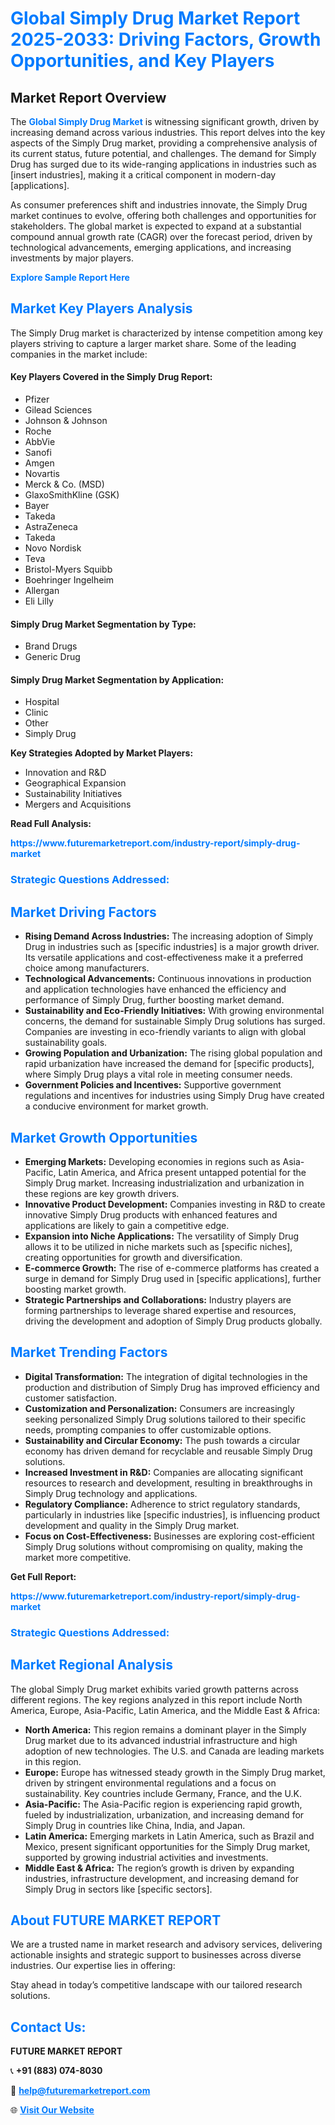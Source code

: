 <h1 style="color: #007BFF;">Global Simply Drug Market Report 2025-2033: Driving Factors, Growth Opportunities, and Key Players</h1>

<section id="overview">
<h2>Market Report Overview</h2>
<p>The <a href="https://www.futuremarketreport.com/industry-report/simply-drug-market" style="color: #007BFF; text-decoration: none;"><strong>Global Simply Drug Market</strong></a> is witnessing significant growth, driven by increasing demand across various industries. This report delves into the key aspects of the Simply Drug market, providing a comprehensive analysis of its current status, future potential, and challenges. The demand for Simply Drug has surged due to its wide-ranging applications in industries such as [insert industries], making it a critical component in modern-day [applications].</p>
<p>As consumer preferences shift and industries innovate, the Simply Drug market continues to evolve, offering both challenges and opportunities for stakeholders. The global market is expected to expand at a substantial compound annual growth rate (CAGR) over the forecast period, driven by technological advancements, emerging applications, and increasing investments by major players.</p>
</section>

<section id="overview">
<p><a href="https://www.futuremarketreport.com/request-sample/reportId=122618" style="color: #007BFF; text-decoration: none;"><strong>Explore Sample Report Here</strong></a></p>
</section>

<section id="key-players">
<h2 style="color: #007BFF;">Market Key Players Analysis</h2>
<p>The Simply Drug market is characterized by intense competition among key players striving to capture a larger market share. Some of the leading companies in the market include:</p>
<h4>Key Players Covered in the Simply Drug Report:</h4>
<ul><li>Pfizer</li><li>Gilead Sciences</li><li>Johnson &amp; Johnson</li><li>Roche</li><li>AbbVie</li><li>Sanofi</li><li>Amgen</li><li>Novartis</li><li>Merck &amp; Co. (MSD)</li><li>GlaxoSmithKline (GSK)</li><li>Bayer</li><li>Takeda</li><li>AstraZeneca</li><li>Takeda</li><li>Novo Nordisk</li><li>Teva</li><li>Bristol-Myers Squibb</li><li>Boehringer Ingelheim</li><li>Allergan</li><li>Eli Lilly</li></ul>
<h4>Simply Drug Market Segmentation by Type:</h4>
<ul><li>Brand Drugs</li><li>Generic Drug</li></ul>

<h4>Simply Drug Market Segmentation by Application:</h4>
<ul><li>Hospital</li><li>Clinic</li><li>Other</li><li>Simply Drug</li></ul>
<p><strong>Key Strategies Adopted by Market Players:</strong></p>
<ul>
<li>Innovation and R&D</li>
<li>Geographical Expansion</li>
<li>Sustainability Initiatives</li>
<li>Mergers and Acquisitions</li>
</ul>
</section>

<section>
<p><strong>Read Full Analysis: </strong></p><a href="https://www.futuremarketreport.com/industry-report/simply-drug-market" style="color: #007BFF; text-decoration: none;"><strong>https://www.futuremarketreport.com/industry-report/simply-drug-market</strong></a>
<h3 style="color: #007BFF;">Strategic Questions Addressed:</h3>
</section>

<section id="driving-factors">
<h2 style="color: #007BFF;">Market Driving Factors</h2>
<ul>
<li><strong>Rising Demand Across Industries:</strong> The increasing adoption of Simply Drug in industries such as [specific industries] is a major growth driver. Its versatile applications and cost-effectiveness make it a preferred choice among manufacturers.</li>
<li><strong>Technological Advancements:</strong> Continuous innovations in production and application technologies have enhanced the efficiency and performance of Simply Drug, further boosting market demand.</li>
<li><strong>Sustainability and Eco-Friendly Initiatives:</strong> With growing environmental concerns, the demand for sustainable Simply Drug solutions has surged. Companies are investing in eco-friendly variants to align with global sustainability goals.</li>
<li><strong>Growing Population and Urbanization:</strong> The rising global population and rapid urbanization have increased the demand for [specific products], where Simply Drug plays a vital role in meeting consumer needs.</li>
<li><strong>Government Policies and Incentives:</strong> Supportive government regulations and incentives for industries using Simply Drug have created a conducive environment for market growth.</li>
</ul>
</section>

<section id="growth-opportunities">
<h2 style="color: #007BFF;">Market Growth Opportunities</h2>
<ul>
<li><strong>Emerging Markets:</strong> Developing economies in regions such as Asia-Pacific, Latin America, and Africa present untapped potential for the Simply Drug market. Increasing industrialization and urbanization in these regions are key growth drivers.</li>
<li><strong>Innovative Product Development:</strong> Companies investing in R&D to create innovative Simply Drug products with enhanced features and applications are likely to gain a competitive edge.</li>
<li><strong>Expansion into Niche Applications:</strong> The versatility of Simply Drug allows it to be utilized in niche markets such as [specific niches], creating opportunities for growth and diversification.</li>
<li><strong>E-commerce Growth:</strong> The rise of e-commerce platforms has created a surge in demand for Simply Drug used in [specific applications], further boosting market growth.</li>
<li><strong>Strategic Partnerships and Collaborations:</strong> Industry players are forming partnerships to leverage shared expertise and resources, driving the development and adoption of Simply Drug products globally.</li>
</ul>
</section>

<section id="trending-factors">
<h2 style="color: #007BFF;">Market Trending Factors</h2>
<ul>
<li><strong>Digital Transformation:</strong> The integration of digital technologies in the production and distribution of Simply Drug has improved efficiency and customer satisfaction.</li>
<li><strong>Customization and Personalization:</strong> Consumers are increasingly seeking personalized Simply Drug solutions tailored to their specific needs, prompting companies to offer customizable options.</li>
<li><strong>Sustainability and Circular Economy:</strong> The push towards a circular economy has driven demand for recyclable and reusable Simply Drug solutions.</li>
<li><strong>Increased Investment in R&D:</strong> Companies are allocating significant resources to research and development, resulting in breakthroughs in Simply Drug technology and applications.</li>
<li><strong>Regulatory Compliance:</strong> Adherence to strict regulatory standards, particularly in industries like [specific industries], is influencing product development and quality in the Simply Drug market.</li>
<li><strong>Focus on Cost-Effectiveness:</strong> Businesses are exploring cost-efficient Simply Drug solutions without compromising on quality, making the market more competitive.</li>
</ul>
</section>

<section>
<p><strong>Get Full Report: </strong></p><a href="https://www.futuremarketreport.com/industry-report/simply-drug-market" style="color: #007BFF; text-decoration: none;"><strong>https://www.futuremarketreport.com/industry-report/simply-drug-market</strong></a>
<h3 style="color: #007BFF;">Strategic Questions Addressed:</h3>
</section>


<section id="regional-analysis">
<h2 style="color: #007BFF;">Market Regional Analysis</h2>
<p>The global Simply Drug market exhibits varied growth patterns across different regions. The key regions analyzed in this report include North America, Europe, Asia-Pacific, Latin America, and the Middle East & Africa:</p>
<ul>
<li><strong>North America:</strong> This region remains a dominant player in the Simply Drug market due to its advanced industrial infrastructure and high adoption of new technologies. The U.S. and Canada are leading markets in this region.</li>
<li><strong>Europe:</strong> Europe has witnessed steady growth in the Simply Drug market, driven by stringent environmental regulations and a focus on sustainability. Key countries include Germany, France, and the U.K.</li>
<li><strong>Asia-Pacific:</strong> The Asia-Pacific region is experiencing rapid growth, fueled by industrialization, urbanization, and increasing demand for Simply Drug in countries like China, India, and Japan.</li>
<li><strong>Latin America:</strong> Emerging markets in Latin America, such as Brazil and Mexico, present significant opportunities for the Simply Drug market, supported by growing industrial activities and investments.</li>
<li><strong>Middle East & Africa:</strong> The region’s growth is driven by expanding industries, infrastructure development, and increasing demand for Simply Drug in sectors like [specific sectors].</li>
</ul>
</section>

<footer>
<h2 style="color: #007BFF;">About FUTURE MARKET REPORT</h2>
<p>We are a trusted name in market research and advisory services, delivering actionable insights and strategic support to businesses across diverse industries. Our expertise lies in offering:</p>

<p>Stay ahead in today’s competitive landscape with our tailored research solutions.</p>

<h2 style="color: #007BFF;">Contact Us:</h2>
<p><strong>FUTURE MARKET REPORT</strong></p>
<p>📞 <strong>+91 (883) 074-8030</strong></p>
<p>📧 <strong><a href="mailto:help@futuremarketreport.com" style="color: #007BFF;">help@futuremarketreport.com</a></strong></p>
<p>🌐 <strong><a href="https://www.futuremarketreport.com/" style="color: #007BFF;">Visit Our Website</a></strong></p>
</footer>